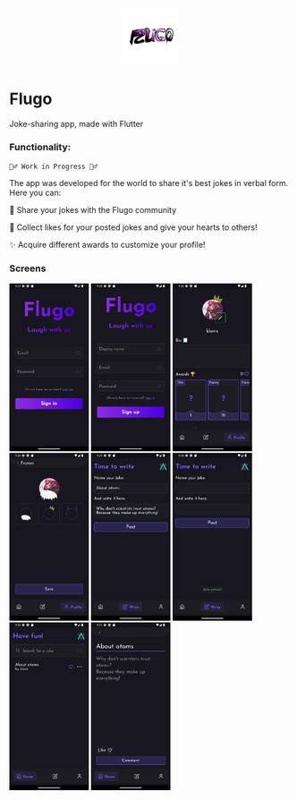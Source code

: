 <h1 align="center">
    <img src="showcase/flugo.png" width=100 height=100>
</h1>

# Flugo

Joke-sharing app, made with Flutter

### Functionality:

```
👷‍♂️ Work in Progress 👷‍♂️
```

The app was developed for the world to share it's best jokes in verbal form. Here you can:

🤣 Share your jokes with the Flugo community

💖 Collect likes for your posted jokes and give your hearts to others!

✨ Acquire different awards to customize your profile!

### Screens

<img src="showcase/screenshots/1.png" height="300em" /> <img src="showcase/screenshots/2.png" height="300em" />
<img src="showcase/screenshots/3.png" height="300em" />
<img src="showcase/screenshots/4.png" height="300em" />
<img src="showcase/screenshots/5.png" height="300em" />
<img src="showcase/screenshots/6.png" height="300em" />
<img src="showcase/screenshots/7.png" height="300em" />
<img src="showcase/screenshots/8.png" height="300em" />
